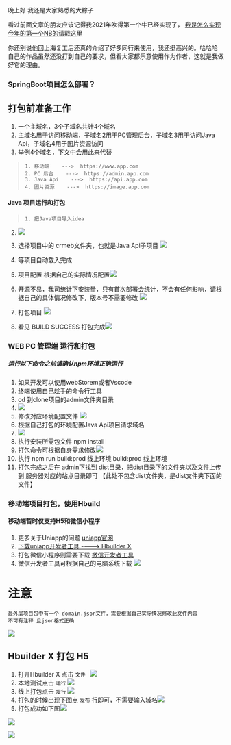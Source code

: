 晚上好
我还是大家熟悉的大粽子

看过前面文章的朋友应该记得我2021年吹得第一个牛已经实现了， [我是怎么实现今年的第一个NB的请戳这里](https://mp.weixin.qq.com/s/E6k_UU3Nx3-x6KegwO2DsA)

你还别说他回上海复工后还真的介绍了好多同行来使用，我还挺高兴的。哈哈哈 自己的作品虽然还没打到自己的要求，但看大家都乐意使用作为作者，这就是我做好它的理由。

### SpringBoot项目怎么部署？
## 打包前准备工作
1. 一个主域名，3个子域名共计4个域名    
2. 主域名用于访问移动端，子域名2用于PC管理后台，子域名3用于访问Java Api，子域名4用于图片资源访问
3. 举例4个域名，下文中会用此来代替
>     1. 移动端    --->  https://www.app.com
>     2. PC 后台    --->  https://admin.app.com
>     3. Java Api    --->  https://api.app.com
>     4. 图片资源    --->  https://image.app.com

#### Java 项目运行和打包
>     1. 把Java项目导入idea
   2. ![](https://git.kancloud.cn/repos/crmeb/crmeb_java/raw/9e60c6426638e7fbab9856a14f18abf513168cc4/images/screenshot_1597894150924.png?access-token=eyJ0eXAiOiJKV1QiLCJhbGciOiJIUzI1NiJ9.eyJleHAiOjE2MTQxMzQ1OTcsImlhdCI6MTYxNDA5MTM5NywicmVwb3NpdG9yeSI6ImNybWViXC9jcm1lYl9qYXZhIiwidXNlciI6eyJ1c2VybmFtZSI6InN0aXZlcGVpbSIsIm5hbWUiOiJcdTU5MjdcdTdjYmRcdTViNTAiLCJlbWFpbCI6InN0aXZlcGVpbUBvdXRsb29rLmNvbSIsInRva2VuIjoiMDNkNDAzYzIyMjEzZmZlZWQ0MDFjNTY1ZDA2YWI1OGIiLCJhdXRob3JpemUiOnsicHVsbCI6dHJ1ZSwicHVzaCI6dHJ1ZSwiYWRtaW4iOnRydWV9fX0.YSirD8cq0sUMsVwCI7LmznG60vCwikQ8YPmjK6GuYNo)
   
   3. 选择项目中的 crmeb文件夹，也就是Java Api子项目 ![](https://git.kancloud.cn/repos/crmeb/crmeb_java/raw/9e60c6426638e7fbab9856a14f18abf513168cc4/images/screenshot_1597894279171.png?access-token=eyJ0eXAiOiJKV1QiLCJhbGciOiJIUzI1NiJ9.eyJleHAiOjE2MTQxMzQ1OTcsImlhdCI6MTYxNDA5MTM5NywicmVwb3NpdG9yeSI6ImNybWViXC9jcm1lYl9qYXZhIiwidXNlciI6eyJ1c2VybmFtZSI6InN0aXZlcGVpbSIsIm5hbWUiOiJcdTU5MjdcdTdjYmRcdTViNTAiLCJlbWFpbCI6InN0aXZlcGVpbUBvdXRsb29rLmNvbSIsInRva2VuIjoiMDNkNDAzYzIyMjEzZmZlZWQ0MDFjNTY1ZDA2YWI1OGIiLCJhdXRob3JpemUiOnsicHVsbCI6dHJ1ZSwicHVzaCI6dHJ1ZSwiYWRtaW4iOnRydWV9fX0.YSirD8cq0sUMsVwCI7LmznG60vCwikQ8YPmjK6GuYNo)
   4. 等项目自动载入完成
   5. 项目配置    根据自己的实际情况配置![](https://git.kancloud.cn/repos/crmeb/crmeb_java/raw/9e60c6426638e7fbab9856a14f18abf513168cc4/images/screenshot_1597891981215.png?access-token=eyJ0eXAiOiJKV1QiLCJhbGciOiJIUzI1NiJ9.eyJleHAiOjE2MTQxMzQ1OTcsImlhdCI6MTYxNDA5MTM5NywicmVwb3NpdG9yeSI6ImNybWViXC9jcm1lYl9qYXZhIiwidXNlciI6eyJ1c2VybmFtZSI6InN0aXZlcGVpbSIsIm5hbWUiOiJcdTU5MjdcdTdjYmRcdTViNTAiLCJlbWFpbCI6InN0aXZlcGVpbUBvdXRsb29rLmNvbSIsInRva2VuIjoiMDNkNDAzYzIyMjEzZmZlZWQ0MDFjNTY1ZDA2YWI1OGIiLCJhdXRob3JpemUiOnsicHVsbCI6dHJ1ZSwicHVzaCI6dHJ1ZSwiYWRtaW4iOnRydWV9fX0.YSirD8cq0sUMsVwCI7LmznG60vCwikQ8YPmjK6GuYNo)
   8. 开源不易，我司统计下安装量，只有首次部署会统计，不会有任何影响，请根据自己的具体情况修改下，版本号不需要修改 ![](https://git.kancloud.cn/repos/crmeb/crmeb_java/raw/9e60c6426638e7fbab9856a14f18abf513168cc4/images/screenshot_1597894371373.png?access-token=eyJ0eXAiOiJKV1QiLCJhbGciOiJIUzI1NiJ9.eyJleHAiOjE2MTQxMzQ1OTcsImlhdCI6MTYxNDA5MTM5NywicmVwb3NpdG9yeSI6ImNybWViXC9jcm1lYl9qYXZhIiwidXNlciI6eyJ1c2VybmFtZSI6InN0aXZlcGVpbSIsIm5hbWUiOiJcdTU5MjdcdTdjYmRcdTViNTAiLCJlbWFpbCI6InN0aXZlcGVpbUBvdXRsb29rLmNvbSIsInRva2VuIjoiMDNkNDAzYzIyMjEzZmZlZWQ0MDFjNTY1ZDA2YWI1OGIiLCJhdXRob3JpemUiOnsicHVsbCI6dHJ1ZSwicHVzaCI6dHJ1ZSwiYWRtaW4iOnRydWV9fX0.YSirD8cq0sUMsVwCI7LmznG60vCwikQ8YPmjK6GuYNo)
   7. 打包项目 ![](../images/screenshot_1597891981215.png)
   12. 看见  BUILD SUCCESS  打包完成![](https://git.kancloud.cn/repos/crmeb/crmeb_java/raw/9e60c6426638e7fbab9856a14f18abf513168cc4/images/screenshot_1597892069883.png?access-token=eyJ0eXAiOiJKV1QiLCJhbGciOiJIUzI1NiJ9.eyJleHAiOjE2MTQxMzQ1OTcsImlhdCI6MTYxNDA5MTM5NywicmVwb3NpdG9yeSI6ImNybWViXC9jcm1lYl9qYXZhIiwidXNlciI6eyJ1c2VybmFtZSI6InN0aXZlcGVpbSIsIm5hbWUiOiJcdTU5MjdcdTdjYmRcdTViNTAiLCJlbWFpbCI6InN0aXZlcGVpbUBvdXRsb29rLmNvbSIsInRva2VuIjoiMDNkNDAzYzIyMjEzZmZlZWQ0MDFjNTY1ZDA2YWI1OGIiLCJhdXRob3JpemUiOnsicHVsbCI6dHJ1ZSwicHVzaCI6dHJ1ZSwiYWRtaW4iOnRydWV9fX0.YSirD8cq0sUMsVwCI7LmznG60vCwikQ8YPmjK6GuYNo)


### WEB PC 管理端 运行和打包
##### 运行以下命令之前请确认npm环境正确运行
1. 如果开发可以使用webStorem或者Vscode 
2. 终端使用自己趁手的命令行工具
3. cd 到clone项目的admin文件夹目录
4. ![](https://git.kancloud.cn/repos/crmeb/crmeb_java/raw/9e60c6426638e7fbab9856a14f18abf513168cc4/images/screenshot_1597892271529.png?access-token=eyJ0eXAiOiJKV1QiLCJhbGciOiJIUzI1NiJ9.eyJleHAiOjE2MTQxMzQ1OTcsImlhdCI6MTYxNDA5MTM5NywicmVwb3NpdG9yeSI6ImNybWViXC9jcm1lYl9qYXZhIiwidXNlciI6eyJ1c2VybmFtZSI6InN0aXZlcGVpbSIsIm5hbWUiOiJcdTU5MjdcdTdjYmRcdTViNTAiLCJlbWFpbCI6InN0aXZlcGVpbUBvdXRsb29rLmNvbSIsInRva2VuIjoiMDNkNDAzYzIyMjEzZmZlZWQ0MDFjNTY1ZDA2YWI1OGIiLCJhdXRob3JpemUiOnsicHVsbCI6dHJ1ZSwicHVzaCI6dHJ1ZSwiYWRtaW4iOnRydWV9fX0.YSirD8cq0sUMsVwCI7LmznG60vCwikQ8YPmjK6GuYNo)
5. 修改对应环境配置文件 ![](https://git.kancloud.cn/repos/crmeb/crmeb_java/raw/9e60c6426638e7fbab9856a14f18abf513168cc4/images/screenshot_1597892472288.png?access-token=eyJ0eXAiOiJKV1QiLCJhbGciOiJIUzI1NiJ9.eyJleHAiOjE2MTQxMzQ1OTcsImlhdCI6MTYxNDA5MTM5NywicmVwb3NpdG9yeSI6ImNybWViXC9jcm1lYl9qYXZhIiwidXNlciI6eyJ1c2VybmFtZSI6InN0aXZlcGVpbSIsIm5hbWUiOiJcdTU5MjdcdTdjYmRcdTViNTAiLCJlbWFpbCI6InN0aXZlcGVpbUBvdXRsb29rLmNvbSIsInRva2VuIjoiMDNkNDAzYzIyMjEzZmZlZWQ0MDFjNTY1ZDA2YWI1OGIiLCJhdXRob3JpemUiOnsicHVsbCI6dHJ1ZSwicHVzaCI6dHJ1ZSwiYWRtaW4iOnRydWV9fX0.YSirD8cq0sUMsVwCI7LmznG60vCwikQ8YPmjK6GuYNo)
6. 根据自己打包的环境配置Java Api项目请求域名
7. ![](https://git.kancloud.cn/repos/crmeb/crmeb_java/raw/9e60c6426638e7fbab9856a14f18abf513168cc4/images/screenshot_1597892557867.png?access-token=eyJ0eXAiOiJKV1QiLCJhbGciOiJIUzI1NiJ9.eyJleHAiOjE2MTQxMzQ1OTcsImlhdCI6MTYxNDA5MTM5NywicmVwb3NpdG9yeSI6ImNybWViXC9jcm1lYl9qYXZhIiwidXNlciI6eyJ1c2VybmFtZSI6InN0aXZlcGVpbSIsIm5hbWUiOiJcdTU5MjdcdTdjYmRcdTViNTAiLCJlbWFpbCI6InN0aXZlcGVpbUBvdXRsb29rLmNvbSIsInRva2VuIjoiMDNkNDAzYzIyMjEzZmZlZWQ0MDFjNTY1ZDA2YWI1OGIiLCJhdXRob3JpemUiOnsicHVsbCI6dHJ1ZSwicHVzaCI6dHJ1ZSwiYWRtaW4iOnRydWV9fX0.YSirD8cq0sUMsVwCI7LmznG60vCwikQ8YPmjK6GuYNo)
8. 执行安装所需包文件 npm install 
9. 打包命令可根据自身需求修改![](https://git.kancloud.cn/repos/crmeb/crmeb_java/raw/9e60c6426638e7fbab9856a14f18abf513168cc4/images/screenshot_1597892781915.png?access-token=eyJ0eXAiOiJKV1QiLCJhbGciOiJIUzI1NiJ9.eyJleHAiOjE2MTQxMzQ1OTcsImlhdCI6MTYxNDA5MTM5NywicmVwb3NpdG9yeSI6ImNybWViXC9jcm1lYl9qYXZhIiwidXNlciI6eyJ1c2VybmFtZSI6InN0aXZlcGVpbSIsIm5hbWUiOiJcdTU5MjdcdTdjYmRcdTViNTAiLCJlbWFpbCI6InN0aXZlcGVpbUBvdXRsb29rLmNvbSIsInRva2VuIjoiMDNkNDAzYzIyMjEzZmZlZWQ0MDFjNTY1ZDA2YWI1OGIiLCJhdXRob3JpemUiOnsicHVsbCI6dHJ1ZSwicHVzaCI6dHJ1ZSwiYWRtaW4iOnRydWV9fX0.YSirD8cq0sUMsVwCI7LmznG60vCwikQ8YPmjK6GuYNo)
10. 执行 npm run build:prod   线上环境              build:prod 线上环境   
11. 打包完成之后在 admin下找到 dist目录，把dist目录下的文件夹以及文件上传到 服务器对应的站点目录即可 【此处不包含dist文件夹，是dist文件夹下面的文件】


### 移动端项目打包，使用Hbuild
#### 移动端暂时仅支持H5和微信小程序
1. 更多关于Uniapp的问题 [uniapp官网](https://uniapp.dcloud.io/)
2. [下载uniapp开发者工具  ----> Hbuilder X](https://www.dcloud.io/hbuilderx.html)
3. 打包微信小程序则需要下载 [微信开发者工具](https://developers.weixin.qq.com/miniprogram/dev/devtools/stable.html)
4. 微信开发者工具可根据自己的电脑系统下载 ![](https://git.kancloud.cn/repos/crmeb/crmeb_java/raw/9e60c6426638e7fbab9856a14f18abf513168cc4/images/screenshot_1597893319615.png?access-token=eyJ0eXAiOiJKV1QiLCJhbGciOiJIUzI1NiJ9.eyJleHAiOjE2MTQxMzQ1OTcsImlhdCI6MTYxNDA5MTM5NywicmVwb3NpdG9yeSI6ImNybWViXC9jcm1lYl9qYXZhIiwidXNlciI6eyJ1c2VybmFtZSI6InN0aXZlcGVpbSIsIm5hbWUiOiJcdTU5MjdcdTdjYmRcdTViNTAiLCJlbWFpbCI6InN0aXZlcGVpbUBvdXRsb29rLmNvbSIsInRva2VuIjoiMDNkNDAzYzIyMjEzZmZlZWQ0MDFjNTY1ZDA2YWI1OGIiLCJhdXRob3JpemUiOnsicHVsbCI6dHJ1ZSwicHVzaCI6dHJ1ZSwiYWRtaW4iOnRydWV9fX0.YSirD8cq0sUMsVwCI7LmznG60vCwikQ8YPmjK6GuYNo)

# 注意
``` 
最外层项目包中有一个 domain.json文件，需要根据自己实际情况修改此文件内容
不可有注释 且json格式正确
```
![](https://git.kancloud.cn/repos/crmeb/crmeb_java/raw/9e60c6426638e7fbab9856a14f18abf513168cc4/images/screenshot_1597893806768.png?access-token=eyJ0eXAiOiJKV1QiLCJhbGciOiJIUzI1NiJ9.eyJleHAiOjE2MTQxMzQ1OTcsImlhdCI6MTYxNDA5MTM5NywicmVwb3NpdG9yeSI6ImNybWViXC9jcm1lYl9qYXZhIiwidXNlciI6eyJ1c2VybmFtZSI6InN0aXZlcGVpbSIsIm5hbWUiOiJcdTU5MjdcdTdjYmRcdTViNTAiLCJlbWFpbCI6InN0aXZlcGVpbUBvdXRsb29rLmNvbSIsInRva2VuIjoiMDNkNDAzYzIyMjEzZmZlZWQ0MDFjNTY1ZDA2YWI1OGIiLCJhdXRob3JpemUiOnsicHVsbCI6dHJ1ZSwicHVzaCI6dHJ1ZSwiYWRtaW4iOnRydWV9fX0.YSirD8cq0sUMsVwCI7LmznG60vCwikQ8YPmjK6GuYNo)

## Hbuilder X 打包 H5
1. 打开Hbuilder X 点击  `文件 `
![](https://git.kancloud.cn/repos/crmeb/crmeb_java/raw/9e60c6426638e7fbab9856a14f18abf513168cc4/images/screenshot_1597893446159.png?access-token=eyJ0eXAiOiJKV1QiLCJhbGciOiJIUzI1NiJ9.eyJleHAiOjE2MTQxMzQ1OTcsImlhdCI6MTYxNDA5MTM5NywicmVwb3NpdG9yeSI6ImNybWViXC9jcm1lYl9qYXZhIiwidXNlciI6eyJ1c2VybmFtZSI6InN0aXZlcGVpbSIsIm5hbWUiOiJcdTU5MjdcdTdjYmRcdTViNTAiLCJlbWFpbCI6InN0aXZlcGVpbUBvdXRsb29rLmNvbSIsInRva2VuIjoiMDNkNDAzYzIyMjEzZmZlZWQ0MDFjNTY1ZDA2YWI1OGIiLCJhdXRob3JpemUiOnsicHVsbCI6dHJ1ZSwicHVzaCI6dHJ1ZSwiYWRtaW4iOnRydWV9fX0.YSirD8cq0sUMsVwCI7LmznG60vCwikQ8YPmjK6GuYNo)
2. 本地测试点击  `运行`
![](https://git.kancloud.cn/repos/crmeb/crmeb_java/raw/9e60c6426638e7fbab9856a14f18abf513168cc4/images/screenshot_1597893536652.png?access-token=eyJ0eXAiOiJKV1QiLCJhbGciOiJIUzI1NiJ9.eyJleHAiOjE2MTQxMzQ1OTcsImlhdCI6MTYxNDA5MTM5NywicmVwb3NpdG9yeSI6ImNybWViXC9jcm1lYl9qYXZhIiwidXNlciI6eyJ1c2VybmFtZSI6InN0aXZlcGVpbSIsIm5hbWUiOiJcdTU5MjdcdTdjYmRcdTViNTAiLCJlbWFpbCI6InN0aXZlcGVpbUBvdXRsb29rLmNvbSIsInRva2VuIjoiMDNkNDAzYzIyMjEzZmZlZWQ0MDFjNTY1ZDA2YWI1OGIiLCJhdXRob3JpemUiOnsicHVsbCI6dHJ1ZSwicHVzaCI6dHJ1ZSwiYWRtaW4iOnRydWV9fX0.YSirD8cq0sUMsVwCI7LmznG60vCwikQ8YPmjK6GuYNo)
3. 线上打包点击  `发行`
![](https://git.kancloud.cn/repos/crmeb/crmeb_java/raw/9e60c6426638e7fbab9856a14f18abf513168cc4/images/screenshot_1597893652651.png?access-token=eyJ0eXAiOiJKV1QiLCJhbGciOiJIUzI1NiJ9.eyJleHAiOjE2MTQxMzQ1OTcsImlhdCI6MTYxNDA5MTM5NywicmVwb3NpdG9yeSI6ImNybWViXC9jcm1lYl9qYXZhIiwidXNlciI6eyJ1c2VybmFtZSI6InN0aXZlcGVpbSIsIm5hbWUiOiJcdTU5MjdcdTdjYmRcdTViNTAiLCJlbWFpbCI6InN0aXZlcGVpbUBvdXRsb29rLmNvbSIsInRva2VuIjoiMDNkNDAzYzIyMjEzZmZlZWQ0MDFjNTY1ZDA2YWI1OGIiLCJhdXRob3JpemUiOnsicHVsbCI6dHJ1ZSwicHVzaCI6dHJ1ZSwiYWRtaW4iOnRydWV9fX0.YSirD8cq0sUMsVwCI7LmznG60vCwikQ8YPmjK6GuYNo)
4.  打包的时候出现下图点 `发布` 行即可，不需要输入域名![](https://git.kancloud.cn/repos/crmeb/crmeb_java/raw/9e60c6426638e7fbab9856a14f18abf513168cc4/images/screenshot_1597895181120.png?access-token=eyJ0eXAiOiJKV1QiLCJhbGciOiJIUzI1NiJ9.eyJleHAiOjE2MTQxMzQ1OTcsImlhdCI6MTYxNDA5MTM5NywicmVwb3NpdG9yeSI6ImNybWViXC9jcm1lYl9qYXZhIiwidXNlciI6eyJ1c2VybmFtZSI6InN0aXZlcGVpbSIsIm5hbWUiOiJcdTU5MjdcdTdjYmRcdTViNTAiLCJlbWFpbCI6InN0aXZlcGVpbUBvdXRsb29rLmNvbSIsInRva2VuIjoiMDNkNDAzYzIyMjEzZmZlZWQ0MDFjNTY1ZDA2YWI1OGIiLCJhdXRob3JpemUiOnsicHVsbCI6dHJ1ZSwicHVzaCI6dHJ1ZSwiYWRtaW4iOnRydWV9fX0.YSirD8cq0sUMsVwCI7LmznG60vCwikQ8YPmjK6GuYNo)
5. 打包成功如下图![](https://git.kancloud.cn/repos/crmeb/crmeb_java/raw/9e60c6426638e7fbab9856a14f18abf513168cc4/images/screenshot_1597895292281.png?access-token=eyJ0eXAiOiJKV1QiLCJhbGciOiJIUzI1NiJ9.eyJleHAiOjE2MTQxMzQ1OTcsImlhdCI6MTYxNDA5MTM5NywicmVwb3NpdG9yeSI6ImNybWViXC9jcm1lYl9qYXZhIiwidXNlciI6eyJ1c2VybmFtZSI6InN0aXZlcGVpbSIsIm5hbWUiOiJcdTU5MjdcdTdjYmRcdTViNTAiLCJlbWFpbCI6InN0aXZlcGVpbUBvdXRsb29rLmNvbSIsInRva2VuIjoiMDNkNDAzYzIyMjEzZmZlZWQ0MDFjNTY1ZDA2YWI1OGIiLCJhdXRob3JpemUiOnsicHVsbCI6dHJ1ZSwicHVzaCI6dHJ1ZSwiYWRtaW4iOnRydWV9fX0.YSirD8cq0sUMsVwCI7LmznG60vCwikQ8YPmjK6GuYNo)


![](https://gitee.com/stivepeim/img4mk/raw/master/20201218232623.jpg)

![](https://gitee.com/stivepeim/img4mk/raw/master/20201226230441.gif)